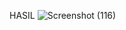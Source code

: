 HASIL
![Screenshot (116)](https://user-images.githubusercontent.com/92745982/232948291-5634d95d-34cd-474c-a2f9-5744eb3b6168.png)
